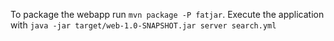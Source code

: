 To package the webapp run `mvn package -P fatjar`. Execute the application with `java -jar target/web-1.0-SNAPSHOT.jar server search.yml`
